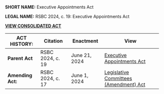 **SHORT NAME:** Executive Appointments Act

**LEGAL NAME:** RSBC 2024, c. 19: Executive Appointments Act

[**VIEW CONSOLIDATED ACT**](./Consolidated.md)

| **ACT HISTORY:**  | Citation         | Enactment     | View                                                            |
| ----------------- | ---------------- | ------------- | --------------------------------------------------------------- |
| **Parent Act**    | RSBC 2024, c. 19 | June 21, 2024 | [Executive Appointments Act](../../RSBC/2024/19.md)             |
| **Amending Act:** | RSBC 2024, c. 17 | June 1, 2024  | [Legislative Committees (Amendment) Act](../../RSBC/2024/17.md) |
